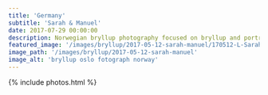 ```yaml
---
title: 'Germany'
subtitle: 'Sarah & Manuel'
date: 2017-07-29 00:00:00
description: Norwegian bryllup photography focused on bryllup and portrait photography. 
featured_image: '/images/bryllup/2017-05-12-sarah-manuel/170512-L-Sarah&Manuel-028.jpg'
image_path: '/images/bryllup/2017-05-12-sarah-manuel'
image_alt: 'bryllup oslo fotograph norway'
---
```


<!-- > “Cherry blossoms, the symbolic flower of the spring.” -->

<!-- DO NOT EDIT BELOW -->

{% include photos.html %}
